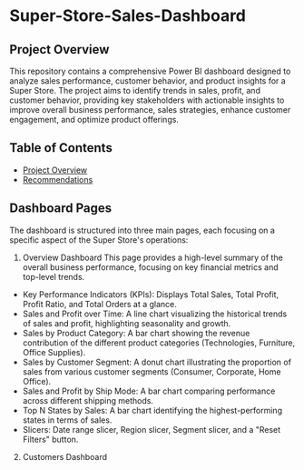 # Super-Store-Sales-Dashboard

## Project Overview
This repository contains a comprehensive Power BI dashboard designed to analyze sales performance, customer behavior, and product insights for a Super Store. The project aims to identify trends in sales, profit, and customer behavior, providing key stakeholders with actionable insights to improve overall business performance, sales strategies, enhance customer engagement, and optimize product offerings.

## Table of Contents

- [Project Overview](#project-overview)
- [Recommendations](#recommendations)

## Dashboard Pages
The dashboard is structured into three main pages, each focusing on a specific aspect of the Super Store's operations:


1. Overview Dashboard
This page provides a high-level summary of the overall business performance, focusing on key financial metrics and top-level trends.

-  Key Performance Indicators (KPIs): Displays Total Sales, Total Profit, Profit Ratio, and Total Orders at a glance.
- Sales and Profit over Time: A line chart visualizing the historical trends of sales and profit, highlighting seasonality and growth.
- Sales by Product Category: A bar chart showing the revenue contribution of the different product categories (Technologies, Furniture, Office Supplies).
- Sales by Customer Segment: A donut chart illustrating the proportion of sales from various customer segments (Consumer, Corporate, Home Office).
- Sales and Profit by Ship Mode: A bar chart comparing performance across different shipping methods.
- Top N States by Sales: A bar chart identifying the highest-performing states in terms of sales.
- Slicers: Date range slicer, Region slicer, Segment slicer, and a "Reset Filters" button.


2. Customers Dashboard

